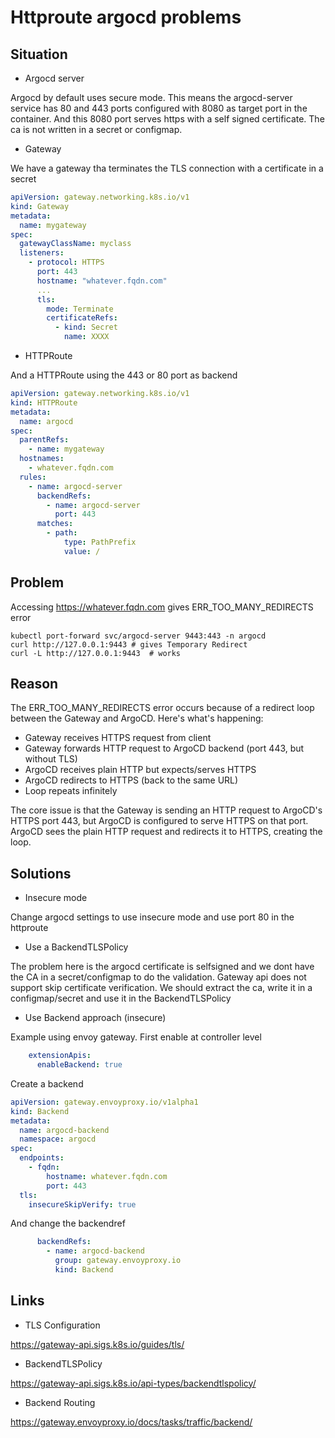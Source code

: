 # Httproute argocd problems

## Situation

- Argocd server

Argocd by default uses secure mode. This means the argocd-server service has 80 and 443 ports configured with 8080 as target port in the container. And this 8080 port serves https with a self signed certificate. The ca is not written in a secret or configmap.

- Gateway

We have a gateway tha terminates the TLS connection with a certificate in a secret

```yaml
apiVersion: gateway.networking.k8s.io/v1
kind: Gateway
metadata:
  name: mygateway
spec:
  gatewayClassName: myclass
  listeners:
    - protocol: HTTPS
      port: 443
      hostname: "whatever.fqdn.com"
      ...
      tls:
        mode: Terminate
        certificateRefs:
          - kind: Secret
            name: XXXX
```

- HTTPRoute

And a HTTPRoute using the 443 or 80 port as backend

```yaml
apiVersion: gateway.networking.k8s.io/v1
kind: HTTPRoute
metadata:
  name: argocd
spec:
  parentRefs:
    - name: mygateway
  hostnames:
    - whatever.fqdn.com
  rules:
    - name: argocd-server
      backendRefs:
        - name: argocd-server
          port: 443
      matches:
        - path:
            type: PathPrefix
            value: /
```

## Problem

Accessing  <https://whatever.fqdn.com> gives ERR_TOO_MANY_REDIRECTS error

```shell
kubectl port-forward svc/argocd-server 9443:443 -n argocd
curl http://127.0.0.1:9443 # gives Temporary Redirect
curl -L http://127.0.0.1:9443  # works
```

## Reason

The ERR_TOO_MANY_REDIRECTS error occurs because of a redirect loop between the Gateway and ArgoCD. Here's what's happening:

- Gateway receives HTTPS request from client
- Gateway forwards HTTP request to ArgoCD backend (port 443, but without TLS)
- ArgoCD receives plain HTTP but expects/serves HTTPS
- ArgoCD redirects to HTTPS (back to the same URL)
- Loop repeats infinitely

The core issue is that the Gateway is sending an HTTP request to ArgoCD's HTTPS port 443, but ArgoCD is configured to serve HTTPS on that port. ArgoCD sees the plain HTTP request and redirects it to HTTPS, creating the loop.

## Solutions

- Insecure mode

Change argocd settings to use insecure mode and use port 80 in the httproute

- Use a BackendTLSPolicy

The problem here is the argocd certificate is selfsigned and we dont have the CA in a secret/configmap to do the validation. Gateway api does not support skip certificate verification. We should extract the ca, write it in a configmap/secret and use it in the BackendTLSPolicy

- Use Backend approach (insecure)

Example using envoy gateway. First enable at controller level

```yaml
    extensionApis:
      enableBackend: true
```

Create a backend

```yaml
apiVersion: gateway.envoyproxy.io/v1alpha1
kind: Backend
metadata:
  name: argocd-backend
  namespace: argocd
spec:
  endpoints:
    - fqdn:
        hostname: whatever.fqdn.com
        port: 443
  tls:
    insecureSkipVerify: true
```

And change the backendref

```yaml
      backendRefs:
        - name: argocd-backend
          group: gateway.envoyproxy.io
          kind: Backend
```

## Links

- TLS Configuration

<https://gateway-api.sigs.k8s.io/guides/tls/>

- BackendTLSPolicy

<https://gateway-api.sigs.k8s.io/api-types/backendtlspolicy/>

- Backend Routing

<https://gateway.envoyproxy.io/docs/tasks/traffic/backend/>
